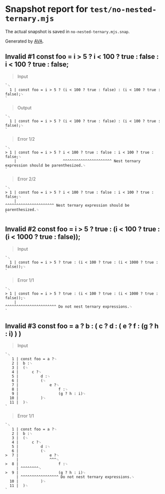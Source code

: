 # Snapshot report for `test/no-nested-ternary.mjs`

The actual snapshot is saved in `no-nested-ternary.mjs.snap`.

Generated by [AVA](https://avajs.dev).

## Invalid #1 const foo = i > 5 ? i < 100 ? true : false : i < 100 ? true : false;

> Input

    `␊
      1 | const foo = i > 5 ? (i < 100 ? true : false) : (i < 100 ? true : false);␊
    `

> Output

    `␊
      1 | const foo = i > 5 ? (i < 100 ? true : false) : (i < 100 ? true : false);␊
    `

> Error 1/2

    `␊
    > 1 | const foo = i > 5 ? i < 100 ? true : false : i < 100 ? true : false;␊
        |                     ^^^^^^^^^^^^^^^^^^^^^^ Nest ternary expression should be parenthesized.␊
    `

> Error 2/2

    `␊
    > 1 | const foo = i > 5 ? i < 100 ? true : false : i < 100 ? true : false;␊
        |                                              ^^^^^^^^^^^^^^^^^^^^^^ Nest ternary expression should be parenthesized.␊
    `

## Invalid #2 const foo = i > 5 ? true : (i < 100 ? true : (i < 1000 ? true : false));

> Input

    `␊
      1 | const foo = i > 5 ? true : (i < 100 ? true : (i < 1000 ? true : false));␊
    `

> Error 1/1

    `␊
    > 1 | const foo = i > 5 ? true : (i < 100 ? true : (i < 1000 ? true : false));␊
        |                                               ^^^^^^^^^^^^^^^^^^^^^^^ Do not nest ternary expressions.␊
    `

## Invalid #3 const foo = a ? b : ( c ? d : ( e ? f : (g ? h : i) ) )

> Input

    `␊
       1 | const foo = a ?␊
       2 | 	b :␊
       3 | 	(␊
       4 | 		c ?␊
       5 | 			d :␊
       6 | 			(␊
       7 | 				e ?␊
       8 | 					f :␊
       9 | 					(g ? h : i)␊
      10 | 			)␊
      11 | 	)␊
    `

> Error 1/1

    `␊
       1 | const foo = a ?␊
       2 | 	b :␊
       3 | 	(␊
       4 | 		c ?␊
       5 | 			d :␊
       6 | 			(␊
    >  7 | 				e ?␊
         | 				^^^␊
    >  8 | 					f :␊
         | ^^^^^^^^␊
    >  9 | 					(g ? h : i)␊
         | ^^^^^^^^^^^^^^^^^ Do not nest ternary expressions.␊
      10 | 			)␊
      11 | 	)␊
    `
